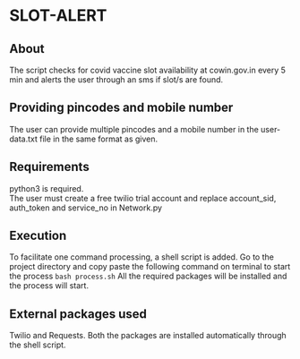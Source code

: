 # SLOT-ALERT

## About
The script checks for covid vaccine slot availability at cowin.gov.in every 5 min and alerts the user through an sms if slot/s are found.

## Providing pincodes and mobile number
The user can provide multiple pincodes and a mobile number in the user-data.txt file in the same format as given.

## Requirements
python3 is required.<br/> The user must create a free twilio trial account and replace account_sid, auth_token and service_no in Network.py

## Execution
To facilitate one command processing, a shell script is added.
Go to the project directory and copy paste the following command on terminal to start the process
`bash process.sh`
All the required packages will be installed and the process will start.

## External packages used
Twilio and Requests.
Both the packages are installed automatically through the shell script.

